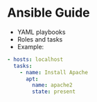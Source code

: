 
# Ansible Guide

- YAML playbooks
- Roles and tasks
- Example:
```yaml
- hosts: localhost
  tasks:
    - name: Install Apache
      apt:
        name: apache2
        state: present
